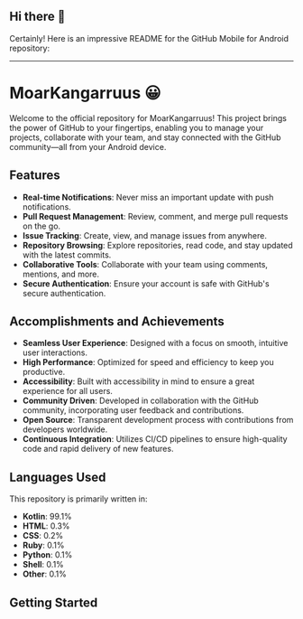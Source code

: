 ## Hi there 👋

<!--
**Moarkangarruus/Moarkangarruus** is a ✨ _special_ ✨ repository because its `README.md` (this file) appears on your GitHub profile.

Here are some ideas to get you started:

- 🔭 I’m currently working on ...
- 🌱 I’m currently learning ...
- 👯 I’m looking to collaborate on ...
- 🤔 I’m looking for help with ...
- 💬 Ask me about ...
- 📫 How to reach me: ...
- 😄 Pronouns: ...
- ⚡ Fun fact: ...
-->


Certainly! Here is an impressive README for the GitHub Mobile for Android repository:

---

# MoarKangarruus 😀 

Welcome to the official repository for MoarKangarruus! This project brings the power of GitHub to your fingertips, enabling you to manage your projects, collaborate with your team, and stay connected with the GitHub community—all from your Android device.

## Features

- **Real-time Notifications**: Never miss an important update with push notifications.
- **Pull Request Management**: Review, comment, and merge pull requests on the go.
- **Issue Tracking**: Create, view, and manage issues from anywhere.
- **Repository Browsing**: Explore repositories, read code, and stay updated with the latest commits.
- **Collaborative Tools**: Collaborate with your team using comments, mentions, and more.
- **Secure Authentication**: Ensure your account is safe with GitHub's secure authentication.

## Accomplishments and Achievements

- **Seamless User Experience**: Designed with a focus on smooth, intuitive user interactions.
- **High Performance**: Optimized for speed and efficiency to keep you productive.
- **Accessibility**: Built with accessibility in mind to ensure a great experience for all users.
- **Community Driven**: Developed in collaboration with the GitHub community, incorporating user feedback and contributions.
- **Open Source**: Transparent development process with contributions from developers worldwide.
- **Continuous Integration**: Utilizes CI/CD pipelines to ensure high-quality code and rapid delivery of new features.

## Languages Used

This repository is primarily written in:

- **Kotlin**: 99.1%
- **HTML**: 0.3%
- **CSS**: 0.2%
- **Ruby**: 0.1%
- **Python**: 0.1%
- **Shell**: 0.1%
- **Other**: 0.1%

## Getting Started

